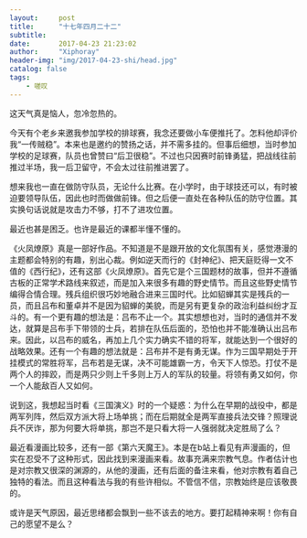 ```yaml
---
layout:     post
title:      "十七年四月二十二"
subtitle:   
date:       2017-04-23 21:23:02
author:     "Xiphoray"
header-img: "img/2017-04-23-shi/head.jpg"
catalog: false
tags:     
    - 嗟叹
---
```


这天气真是恼人，忽冷忽热的。

今天有个老乡来邀我参加学校的排球赛，我念还要做小车便推托了。怎料他却评价我“一传贼稳”。本来也是邀约的赞扬之话，并不需多挂的。但事后细想，当时参加学校的足球赛，队员也曾赞曰“后卫很稳”。不过也只因赛时前锋勇猛，把战线往前推过半场，我一后卫留守，不会太过往前推进罢了。

想来我也一直在做防守队员，无论什么比赛。在小学时，由于球技还可以，有时被迫要领导队伍，因此也时而做做前锋。但之后便一直处在各种队伍的防守位置。其实换句话说就是攻击力不够，打不了进攻位置。

最近也甚是困乏。也许是最近的课都半懂不懂的。

《火凤燎原》真是一部好作品。不知道是不是跟开放的文化氛围有关，感觉港漫的主题都会特别的有趣，别出心裁。例如逆天而行的《封神纪》、把天庭贬得一文不值的《西行纪》，还有这部《火凤燎原》。首先它是个三国题材的故事，但并不遵循古板的正常学术路线来叙述，而是加入来很多有趣的野史情节。而且这些野史情节编得合情合理。残兵组织很巧妙地融合进来三国时代。比如貂蝉其实是残兵的一员，而且吕布和董卓并不是因为貂蝉的美貌，而是另有更复杂的政治利益纠纷才互斗的。有一个更有趣的想法是：吕布不止一个。其实想想也对，当时的通信并不发达，就算是吕布手下带领的士兵，若排在队伍后面的，恐怕也并不能准确认出吕布来。因此，以吕布的威名，再加上几个实力确实不错的将军，就能达到一个很好的战略效果。还有一个有趣的想法就是：吕布并不是有勇无谋。作为三国早期处于开挂模式的常胜将军，吕布若是无谋，决不可能雄霸一方，令天下人惊恐。打仗不是两个人的摔跤，而是两只少则上千多则上万人的军队的较量。将领有勇又如何，你一个人能敌百人又如何。

说到这，我想起当时看《三国演义》时的一个疑惑：为什么在早期的战役中，都是两军列阵，然后双方派大将上场单挑；而在后期就全是两军直接兵法交锋？照理说兵不厌诈，那为何要大将单挑，那岂不是只看大将一人强弱就决定胜局了么？

最近看漫画比较多，还有一部《第六天魔王》。本是在b站上看见有声漫画的，但实在忍受不了这种形式，因此找到来漫画来看。故事充满来宗教气息。作者估计也是对宗教又很深的渊源的，从他的漫画，还有后面的备注来看，他对宗教有着自己独特的看法。而且这种看法与我的有些许相似。不管信不信，宗教始终是应该敬畏的。

或许是天气原因，最近思绪都会飘到一些不该去的地方。要打起精神来啊！你有自己的愿望不是么？


